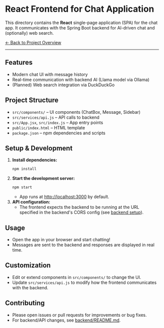 # React Frontend for Chat Application

This directory contains the **React** single-page application (SPA) for the chat app. It communicates with the Spring Boot backend for AI-driven chat and (optionally) web search.

[← Back to Project Overview](../README.md)

---

## Features
- Modern chat UI with message history
- Real-time communication with backend AI (Llama model via Ollama)
- (Planned) Web search integration via DuckDuckGo

## Project Structure
- `src/components/` – UI components (ChatBox, Message, Sidebar)
- `src/services/api.js` – API calls to backend
- `src/App.jsx`, `src/index.js` – App entry points
- `public/index.html` – HTML template
- `package.json` – npm dependencies and scripts

## Setup & Development
1. **Install dependencies:**
   ```sh
   npm install
   ```
2. **Start the development server:**
   ```sh
   npm start
   ```
   - App runs at [http://localhost:3000](http://localhost:3000) by default.
3. **API configuration:**
   - The frontend expects the backend to be running at the URL specified in the backend's CORS config (see [backend setup](../backend/README.md)).

## Usage
- Open the app in your browser and start chatting!
- Messages are sent to the backend and responses are displayed in real time.

## Customization
- Edit or extend components in `src/components/` to change the UI.
- Update `src/services/api.js` to modify how the frontend communicates with the backend.

## Contributing
- Please open issues or pull requests for improvements or bug fixes.
- For backend/API changes, see [backend/README.md](../backend/README.md).